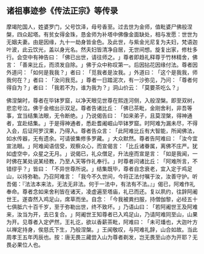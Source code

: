 ## 诸祖事迹参《传法正宗》等传录

摩竭陀国人，姓婆罗门，父号饮泽，母号香至。过去世为金师，值毗婆尸佛般涅槃，四众起塔。有贫女得金珠，恳金师为补塔中佛像金面缺处，相与发愿：世世为无姻夫妻。由是因缘，九十一劫身皆金色。及此世，与紫金光尼复为夫妇，梵语迦叶波，此云饮光，盖以身光名。然夫妇皆清净自居，无世间想。旋复出家，修杜多行。会空中有神告曰：​「佛已出世，请往师之。​」尊者即趋礼释尊于竹林精舍，佛言：​「善来比丘，而须发自除。​」佛于众中称叹第一。后因拈花因缘付法。尊者因外道问：​「如何是我我？​」者曰：​「觅我者是汝我。​」外道曰：​「这个是我我，师我何在？​」者曰：​「汝问我觅。​」尊者一日踏泥次，有一沙弥见，乃问：​「尊者何得自为？​」者曰：​「我若不为，谁为我为？​」洞山价云：​「莫要茶吃么？​」

佛涅槃时，尊者在毕钵罗窟，以净天眼见世尊在熙连河侧，入般涅槃。即至双树，悲恋号泣。佛于金棺出示双足。尊者告诸比丘：​「佛已茶毗，金刚舍利，非吾等事，宜当结集法眼，无令断绝。​」乃说偈告曰：​「如来弟子，且莫涅槃，得神通者，宜赴结集。​」于是得神通者，悉赴耆阇崛山毕钵罗窟。时阿难为漏未尽，不得入会，后证阿罗汉果，乃得入。尊者告众言：​「此阿难比丘有大智能，所闻佛法，如水传器，无有遗余。可请彼集修多罗藏。​」大众默然。尊者告阿难曰：​「汝今宜宣法眼。​」阿难闻语信受，观察众心，而宣偈言：​「比丘诸眷属，离佛不庄严。犹如虚空中，众星之无月。​」说偈已，礼众僧足，升法座而宣是言：​「如是我闻，一时佛在某处说某经教，乃至人天等作礼奉行。​」时尊者问诸比丘：​「阿难所言，不错缪乎？​」皆曰：​「不异世尊所说。​」结集既毕，尊者自念衰老，宜入定于鸡足山，以待弥勒。乃召阿难言：​「我今不久世间，今将正法付嘱于汝，汝善守护。听吾偈：『法法本来法，无法无非法。何于一法中，有法有不法。』」偈已，阿难作礼奉命。尊者念如来舍利皆在诸天，凌虚遍至塔庙，礼已而还。复以夙约，往辞阿阇世王。遂杳然入鸡足山，席草而坐。自念：​「今我被粪扫服，持僧伽黎，必经五十七俱胝六十百千岁，至于弥勒出世，终不致坏。​」乃语山曰：​「若阿阇世王及阿难来，汝当为开，去已复合。​」阿阇世王知尊者已入鸡足山，乃请阿难同至山，山果为开。见尊者入定俨然，王礼讫，欲以香薪茶毗，阿难曰：​「未可燔也，大迦叶方以禅定持身，俟慈氏下生，乃般涅槃。​」王闻敬叹，与阿难礼辞，山合如故。当此周孝王五年丙辰也。按：唐无畏三藏尝入山为尊者剃发，岂无畏至山亦为开耶？无畏必果位人也。